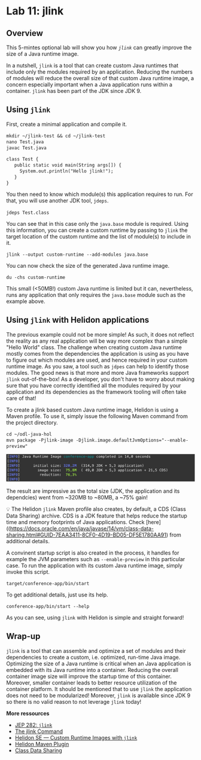 # Lab 11: jlink

## Overview

This 5-mintes optional lab will show you how *`jlink`* can greatly improve the size of a Java runtime image.

In a nutshell, `jlink` is a tool that can create custom Java runtimes that include only the modules required by an application. Reducing the numbers of modules will reduce the overall size of that custom Java runtime image, a concern especially important when a Java application runs within a container. `jlink` has been part of the JDK since JDK 9.

## Using `jlink`


First, create a minimal application and compile it.


```
mkdir ~/jlink-test && cd ~/jlink-test
nano Test.java
javac Test.java
```

```
class Test {
   public static void main(String args[]) {
     System.out.println("Hello jlink!");
   }
}
```

You then need to know which module(s) this application requires to run. For that, you will use another JDK tool, `jdeps`.

`jdeps Test.class`

You can see that in this case only the `java.base` module is required. Using this information, you can create a custom runtime by passing to `jlink` the target location of the custom runtime and the list of module(s) to include in it.

```
jlink --output custom-runtime --add-modules java.base
```

You can now check the size of the generated Java runtime image.

```
du -chs custom-runtime
```

This small (<50MB!) custom Java runtime is limited but it can, nevertheless, runs any application that only requires the `java.base` module such as the example above.


## Using `jlink` with Helidon applications 


The previous example could not be more simple! As such, it does not reflect the reality as any real application will be way more complex than a simple "Hello World" class. The challenge when creating custom Java runtime mostly comes from the dependencies the application is using as you have to figure out which modules are used, and hence required in your custom runtime image. As you saw, a tool such as `jdpes` can help to identify those modules. The good news is that more and more Java frameworks support `jlink` out-of-the-box! As a developer, you don't have to worry about making sure that you have correctly identified all the modules required by your application and its dependencies as the framework tooling will often take care of that!

To create a jlink based custom Java runtime image, Helidon is using a Maven profile. To use it, simply issue the following Maven command from the project directory.

```
cd ~/odl-java-hol
mvn package -Pjlink-image -Djlink.image.defaultJvmOptions="--enable-preview"
```

![](./images/lab11-1.png " ")

The result are impressive as the total size (JDK, the application and its dependcies) went from ~320MB to ~80MB, a ~75% gain!

💡 The Helidon `jlink` Maven profile also creates, by default, a CDS (Class Data Sharing) archive. CDS is a JDK feature that helps reduce the startup time and memory footprints of Java applications. Check [here]((https://docs.oracle.com/en/java/javase/14/vm/class-data-sharing.html#GUID-7EAA3411-8CF0-4D19-BD05-DF5E1780AA91) from additional details.

A convinent startup script is also created in the process, it handles for example the JVM parameters such as `--enable-preview` in this particular case. To run the application with its custom Java runtime image, simply invoke this script.

```
target/conference-app/bin/start
```

To get additional details, just use its help.
```
conference-app/bin/start --help
```

As you can see, using `jlink` with Helidon is simple and straight forward!


## Wrap-up

`jlink` is a tool that can assemble and optimize a set of modules and their dependencies to create a custom, i.e. optimized, run-time Java image. Optimizing the size of a Java runtime is critical when an Java application is embedded with its Java runtime into a container. Reducing the overall container image size will improve the startup time of this container. Moreover, smaller container leads to better resource utilization of the container platform.  It should be mentioned that to use `jlink` the application does not need to be modularized! Moreover, `jlink` is available since JDK 9 so there is no valid reason to not leverage `jlink` today!

**More ressources**
* [JEP 282: `jlink`](https://openjdk.java.net/jeps/282)
* [The jlink Command](https://docs.oracle.com/en/java/javase/14/docs/specs/man/jlink.html)
* [Helidon SE — Custom Runtime Images with `jlink`](https://helidon.io/docs/v2/#/se/guides/37_jlink_image)
* [Helidon Maven Plugin](https://github.com/oracle/helidon-build-tools/tree/master/helidon-maven-plugin#goal-jlink-image)
* [Class Data Sharing](https://docs.oracle.com/en/java/javase/14/vm/class-data-sharing.html#GUID-7EAA3411-8CF0-4D19-BD05-DF5E1780AA91)



 







